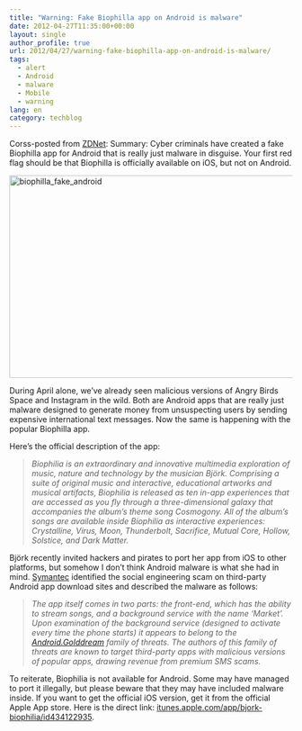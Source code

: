 ```yaml
---
title: "Warning: Fake Biophilla app on Android is malware"
date: 2012-04-27T11:35:00+00:00
layout: single
author_profile: true
url: 2012/04/27/warning-fake-biophilla-app-on-android-is-malware/
tags:
  - alert
  - Android
  - malware
  - Mobile
  - warning
lang: en
category: techblog
---
```

Corss-posted from <a href="http://www.zdnet.com/blog/security/warning-fake-biophilla-app-on-android-is-malware/11715?tag=mantle_skin;content" target="_blank">ZDNet</a>: Summary: Cyber criminals have created a fake Biophilla app for Android that is really just malware in disguise. Your first red flag should be that Biophilla is officially available on iOS, but not on Android. 

[<img title="biophilla_fake_android" border="0" alt="biophilla_fake_android" src="http://lh3.ggpht.com/-bryP9KqsURI/T5p9bYlrQpI/AAAAAAAAFwE/CYf_efYBL1A/biophilla_fake_android_thumb.png?imgmax=800" width="620" height="360" />](http://lh5.ggpht.com/-CVCY3XBEjgU/T5p9YQWVLsI/AAAAAAAAFv8/B7bw4tobgLA/s1600-h/biophilla_fake_android%25255B2%25255D.png) 

During April alone, we’ve already seen malicious versions of Angry Birds Space and Instagram in the wild. Both are Android apps that are really just malware designed to generate money from unsuspecting users by sending expensive international text messages. Now the same is happening with the popular Biophilla app. 

Here’s the official description of the app: 

> _Biophilia is an extraordinary and innovative multimedia exploration of music, nature and technology by the musician Björk. Comprising a suite of original music and interactive, educational artworks and musical artifacts, Biophilia is released as ten in-app experiences that are accessed as you fly through a three-dimensional galaxy that accompanies the album’s theme song Cosmogony. All of the album’s songs are available inside Biophilia as interactive experiences: Crystalline, Virus, Moon, Thunderbolt, Sacrifice, Mutual Core, Hollow, Solstice, and Dark Matter._ 

Björk recently invited hackers and pirates to port her app from iOS to other platforms, but somehow I don’t think Android malware is what she had in mind. [Symantec](http://www.symantec.com/connect/blogs/android-apps-get-hit-evil-twin-routine-part-1) identified the social engineering scam on third-party Android app download sites and described the malware as follows: 

> _The app itself comes in two parts: the front-end, which has the ability to stream songs, and a background service with the name ‘Market’. Upon examination of the background service (designed to activate every time the phone starts) it appears to belong to the_ [_Android.Golddream_](http://www.symantec.com/security_response/writeup.jsp?docid=2011-070608-4139-99) _family of threats. The authors of this family of threats are known to target third-party apps with malicious versions of popular apps, drawing revenue from premium SMS scams._ 

To reiterate, Biophilia is not available for Android. Some may have managed to port it illegally, but please beware that they may have included malware inside. If you want to get the official iOS version, get it from the official Apple App store. Here is the direct link: [itunes.apple.com/app/bjork-biophilia/id434122935](http://itunes.apple.com/app/bjork-biophilia/id434122935).
